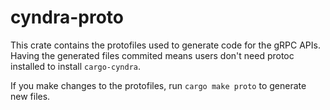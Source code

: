 # cyndra-proto

This crate contains the protofiles used to generate code for the gRPC APIs.
Having the generated files commited means users don't need protoc installed to install `cargo-cyndra`.

If you make changes to the protofiles, run `cargo make proto` to generate new files.

